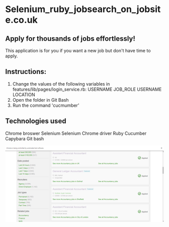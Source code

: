 # Selenium_ruby_jobsearch_on_jobsite.co.uk

## Apply for thousands of jobs effortlessly!
This application is for you if you want a new job but don't have time to apply.

## Instructions:
1. Change the values of the following variables in features/lib/pages/login_service.rb:
  USERNAME
  JOB_ROLE
  USERNAME
  LOCATION
2. Open the folder in Git Bash
3. Run the command 'cucmumber'

## Technologies used
Chrome broswer
Selenium 
Selenium Chrome driver
Ruby
Cucumber
Capybara
Git bash

![Alt text](/images/jobsearch_sample.PNG?raw=true "Title")
